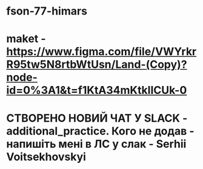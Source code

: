 # fson-77-himars

# maket - https://www.figma.com/file/VWYrkrR95tw5N8rtbWtUsn/Land-(Copy)?node-id=0%3A1&t=f1KtA34mKtklICUk-0

# СТВОРЕНО НОВИЙ ЧАТ У SLACK - additional_practice. Кого не додав - напишіть мені в ЛС у слак - Serhii Voitsekhovskyi
